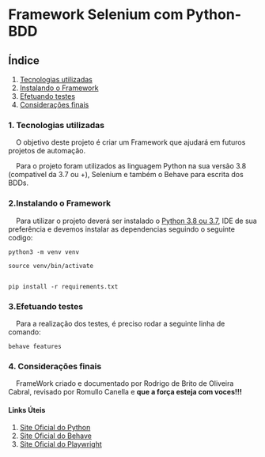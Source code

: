 # Framework Selenium com Python-BDD

## Índice

<ol>
  <li><a href="#Tecnologias">Tecnologias utilizadas</a></li>
  <li><a href="#Config">Instalando o Framework</a></li>
  <li><a href="#Testes">Efetuando testes</a></li>
  <li><a href="#final">Considerações finais</a>
 
</ol> 


### <a name="Tecnologias">1. Tecnologias utilizadas</a> 

&nbsp;&nbsp;&nbsp;&nbsp;O objetivo deste projeto é criar um Framework que ajudará em futuros projetos de automação.

&nbsp;&nbsp;&nbsp;&nbsp;Para o projeto foram utilizados as linguagem Python na sua versão 3.8 (compativel da 3.7 ou +), 
Selenium e também o  Behave para escrita dos BDDs.

### <a name="Config">2.Instalando o Framework</a>  

&nbsp;&nbsp;&nbsp;&nbsp;Para utilizar o projeto deverá ser instalado o <a href="https://www.python.org/downloads/release/python-383/">Python 3.8 ou 3.7</a>, IDE de sua preferência e devemos instalar as dependencias seguindo o seguinte codigo:

```shell script
python3 -m venv venv

source venv/bin/activate
```

```shell script

pip install -r requirements.txt
```

### <a name="Testes">3.Efetuando testes</a>  

&nbsp;&nbsp;&nbsp;&nbsp;Para a realização dos testes, é preciso rodar a seguinte linha de comando:

```shell script
behave features
```
### <a name="final">4. Considerações finais</a>

&nbsp;&nbsp;&nbsp;&nbsp;FrameWork criado e documentado por Rodrigo de Brito de Oliveira Cabral, revisado por Romullo Canella
e <b>que a força esteja com voces!!!</b>

#### Links Úteis
<ol>
  <li><a href="https://www.python.org/downloads/release/python-383/">Site Oficial do Python</a></li>
  <li><a href="https://behave.readthedocs.io/en/stable/index.html">Site Oficial do Behave</a></li>
  <li><a href="https://playwright.dev/">Site Oficial do Playwright</a></li>
</ol> 

